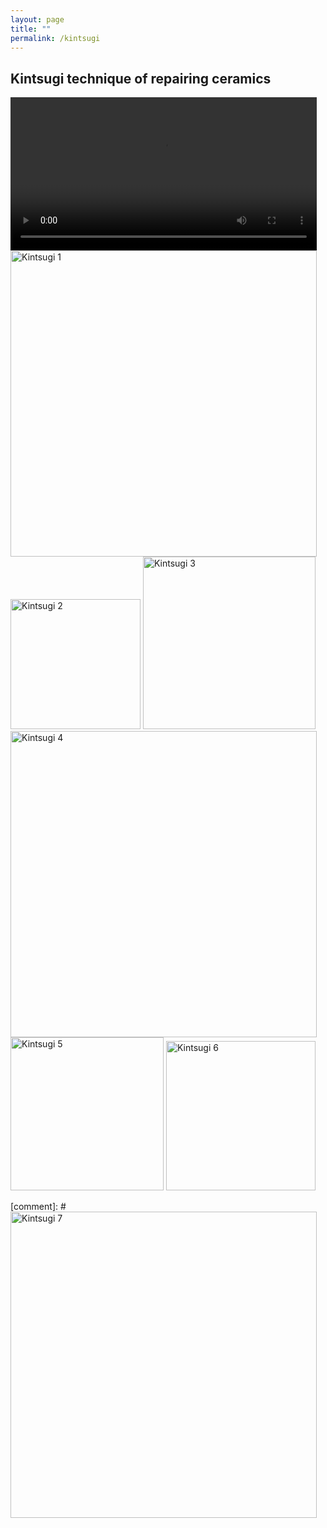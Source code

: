 ```yaml
---
layout: page
title: ""
permalink: /kintsugi
---
```


## Kintsugi technique of repairing ceramics

<video width="490" controls="controls">
  <source src="{{site.baseurl}}/pics/kintsugi0.mp4" type="video/mp4">
</video>
<img src="{{site.baseurl}}/pics/kintsugi1.jpg" alt="Kintsugi 1" title="Kintsugi 1" width="490">
<img src="{{site.baseurl}}/pics/kintsugi2.jpg" alt="Kintsugi 2" title="Kintsugi 2" width="208">
<img src="{{site.baseurl}}/pics/kintsugi3.jpg" alt="Kintsugi 3" title="Kintsugi 3" width="276">
<img src="{{site.baseurl}}/pics/kintsugi4.jpg" alt="Kintsugi 4" title="Kintsugi 4" width="490">
<img src="{{site.baseurl}}/pics/kintsugi5.jpg" alt="Kintsugi 5" title="Kintsugi 5" width="245">
<img src="{{site.baseurl}}/pics/kintsugi6.jpg" alt="Kintsugi 6" title="Kintsugi 6" width="239">

[comment]: # <img src="{{site.baseurl}}/pics/kintsugi7.jpg" alt="Kintsugi 7" title="Kintsugi 7" width="490">